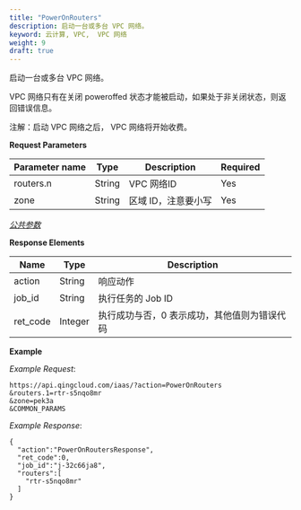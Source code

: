 ```yaml
---
title: "PowerOnRouters"
description: 启动一台或多台 VPC 网络。
keyword: 云计算, VPC,  VPC 网络
weight: 9
draft: true
---
```


启动一台或多台 VPC 网络。

 VPC 网络只有在关闭 poweroffed 状态才能被启动，如果处于非关闭状态，则返回错误信息。

注解：启动 VPC 网络之后， VPC 网络将开始收费。

**Request Parameters**

| Parameter name | Type | Description | Required |
| --- | --- | --- | --- |
| routers.n | String |  VPC 网络ID | Yes |
| zone | String | 区域 ID，注意要小写 | Yes |

[_公共参数_](../../get_api/parameters/)

**Response Elements**

| Name | Type | Description |
| --- | --- | --- |
| action | String | 响应动作 |
| job_id | String | 执行任务的 Job ID |
| ret_code | Integer | 执行成功与否，0 表示成功，其他值则为错误代码 |

**Example**

_Example Request_:

```
https://api.qingcloud.com/iaas/?action=PowerOnRouters
&routers.1=rtr-s5nqo8mr
&zone=pek3a
&COMMON_PARAMS
```

_Example Response_:

```
{
  "action":"PowerOnRoutersResponse",
  "ret_code":0,
  "job_id":"j-32c66ja8",
  "routers":[
    "rtr-s5nqo8mr"
  ]
}
```
